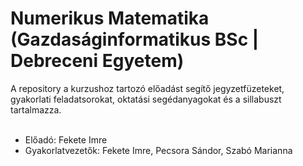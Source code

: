 # Numerikus Matematika (Gazdaságinformatikus BSc | Debreceni Egyetem)

A repository a kurzushoz tartozó előadást segítő jegyzetfüzeteket, gyakorlati feladatsorokat, oktatási segédanyagokat és a sillabuszt tartalmazza.
<br>
<br>

+ Előadó: Fekete Imre
+ Gyakorlatvezetők: Fekete Imre, Pecsora Sándor, Szabó Marianna
